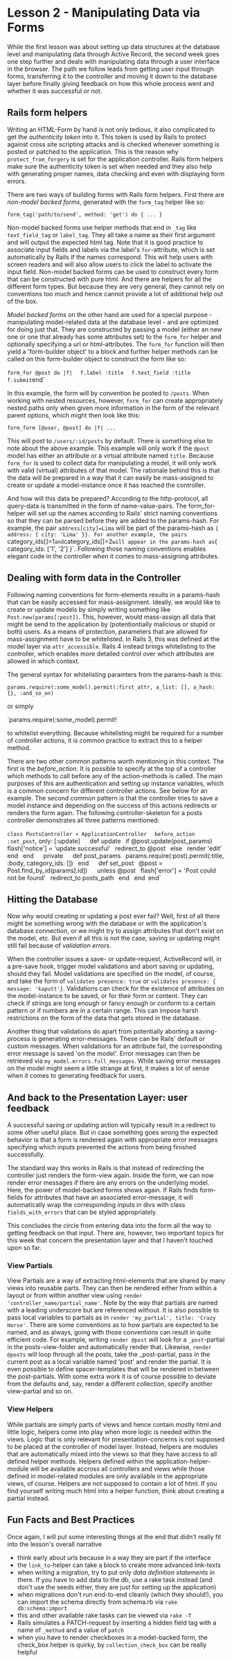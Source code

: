 # Lesson 2 - Manipulating Data via Forms

While the first lesson was about setting up data structures at the database level and manipulating data through Active Record, the second week goes one step further and deals with manipulating data through a user interface in the browser. The path we follow leads from getting user input through forms, transferring it to the controller and moving it down to the database layer before finally giving feedback on how this whole process went and whether it was successful or not.

## Rails form helpers

Writing an HTML-Form by hand is not only tedious, it also complicated to get the *authenticity token* into it. This token is used by Rails to protect against cross site scripting attacks and is checked whenever something is posted or patched to the application. This is the reason why `protect_from_forgery` is set for the application controller. Rails form helpers make sure the authenticity token is set when needed and they also help with generating proper names, data checking and even with displaying form errors.

There are two ways of building forms with Rails form helpers. First there are *non-model backed forms*, generated with the `form_tag` helper like so:

`form_tag('path/to/send', method: 'get') do { ... }`

Non-model backed forms use helper methods that end in `_tag` like `text_field_tag` or `label_tag`. They all take a name as their first argument and will output the expected html tag. Note that it is good practice to associate input fields and labels via the label's `for`-attribute, which is set automatically by Rails if the names correspond. This will help users with screen readers and will also allow users to click the label to activate the input field. Non-model backed forms can be used to construct every form that can be constructed with pure html. And there are helpers for all the different form types. But because they are very general, they cannot rely on conventions too much and hence cannot provide a lot of additional help out of the box.

*Model backed forms* on the other hand are used for a special purpose - manipulating model-related data at the database level - and are optimized for doing just that. They are constructed by passing a model (either an new one or one that already has some attributes set) to the `form_for` helper and optionally specifying a url or html-attributes. The `form_for` function will then yield a 'form-builder object' to a block and further helper methods can be called on this form-builder object to construct the form like so:

`form_for @post do |f|`
`  f.label :title`
`  f.text_field :title`
`  `
`  f.submit
`end`

In this example, the form will by convention be posted to `/posts`. When working with nested resources, however, `form_for` can create appropriately nested paths only when given more information in the form of the relevant parent options, which might then look like this:

`form_form [@user, @post] do |f| ...`

This will post to `/users/:id/posts` by default. There is something else to note about the above example. This example will only work if the `@post` model has either an attribute or a virtual attribute named `title`. Because `form_for` is used to collect data for manipulating a model, it will only work with valid (virtual) attributes of that model. The rationale behind this is that the data will be prepared in a way that it can easily be mass-assigned to create or update a model-instance once it has reached the controller.

And how will this data be prepared? According to the http-protocol, all query-data is transmitted in the form of name-value-pairs. The form_for-helper will set up the names according to Rails' strict naming conventions so that they can be parsed before they are added to the params-hash. For example, the pair `address[city]=Lima` will be part of the params-hash as `{ address: { city: 'Lima' }}. For another example, the pairs `category_ids[]=1` and `category_ids[]=2` will appear in the params-hash as `{ category_ids: ['1', '2'] }`. Following those naming conventions enables elegant code in the controller when it comes to mass-assigning attributes.


## Dealing with form data in the Controller

Following naming conventions for form-elements results in a params-hash that can be easily accessed for mass-assignment. Ideally, we would like to create or update models by simply writing something like `Post.new(params[:post])`. This, however, would mass-assign all data that might be send to the application by (potentiontially malicious or stupid or both) users. As a means of protection, parameters that are allowed for mass-assignment have to be whitelisted. In Rails 3, this was defined at the model layer via `attr_accessible`. Rails 4 instead brings whitelisting to the controller, which enables more detailed control over which attributes are allowed in which context.

The general syntax for whitelisting paramters from the params-hash is this:

`params.require(:some_model).permit(:first_attr, a_list: [], a_hash: {}, :and_so_on)`

or simply

`params.require(:some_model).permit!

to whitelist everything. Because whitelisting might be required for a number of controller actions, it is common practice to extract this to a helper method.

There are two other common patterns worth mentioning in this context. The first is the *before_action*. It is possible to specify at the top of a controller which methods to call before any of the action-methods is called. The main purposes of this are authentication and setting up instance variables, which is a common concern for different controller actions. See below for an example. The second common pattern is that the controller tries to save a model instance and depending on the success of this actions redirects or renders the form again. The following controller-skeleton for a posts controller demonstrates all three patterns mentioned:

`class PostsController < ApplicationController`
`  before_action :set_post`, only: [:update]`
`  `
`  def update`
`    if @post.update(post_params)`
`      flash['notice'] = 'update successful'`
`      redirect_to @post`
`    else`
`      render 'edit'`
`    end`
`  end`
`  `
`  private`
`  `
`  def post_params`
`    params.require(:post).permit(:title, :body, category_ids: [])`
`  end`
`  `
`  def set_post`
`    @post = Post.find_by_id(params[:id])`
`  `
`    unless @post`
`      flash['error'] = 'Post could not be found'`
`      redirect_to posts_path`
`    end`
`  end`
`end`


## Hitting the Database

Now why would creating or updating a post ever fail? Well, first of all there might be something wrong with the database or with the application's database connection, or we might try to assign attributes that don't exist on the model, etc. But even if all this is not the case, saving or updating might still fail because of *validation errors*.

When the controller issues a save- or update-request, ActiveRecord will, in a pre-save hook, trigger model validations and abort saving or updating, should they fail. Model validations are specified on the model, of course, and take the form of `validates presence: true` or `validates presence: { message: 'kaputt'}`. Validations can check for the existence of attributes on the model-instance to be saved, or for their form or content. They can check if strings are long enough or fancy enough or conform to a certain pattern or if numbers are in a certain range. This can impose harsh restrictions on the form of the data that gets stored in the database.

Another thing that validations do apart from potentially aborting a saving-process is generating error-messages. These can be Rails' default or custom messages. When validations for an attribute fail, the corresponding error message is saved 'on the model'. Error messages can then be retrieved via `my_model.errors.full_messages`. While saving error messages on the model might seem a little strange at first, it makes a lot of sense when it comes to generating feedback for users.


## And back to the Presentation Layer: user feedback

A successful saving or updating action will typically result in a redirect to some other useful place. But in case something goes wrong the expected behavior is that a form is rendered again with appropriate error messages specifying which inputs prevented the actions from being finished successfully.

The standard way this works in Rails is that instead of redirecting the controller just renders the form-view again. Inside the form, we can now render error messages if there are any errors on the underlying model. Here, the power of model-backed forms shows again. If Rails finds form-fields for attributes that have an associated error-message, it will automatically wrap the corresponding inputs in divs with class `fields_with_errors` that can be styled appropriately.

This concludes the circle from entering data into the form all the way to getting feedback on that input. There are, however, two important topics for this week that concern the presentation layer and that I haven't touched upon so far.

### View Partials

View Partials are a way of extracting html-elements that are shared by many views into reusable parts. They can then be rendered either from within a layout or from within another view using `render 'controller_name/partial_name'`. Note by the way that partials are named with a leading underscore but are referenced without. It is also possible to pass local variables to partials as in `render 'my_partial', title: 'Crazy Horse'`. There are some conventions as to how partials are expected to be named, and as always, going with those conventions can result in quite efficient code. For example, writing `render @post` will look for a `_post`-partial in the posts-view-folder and automatically render that. Likewise, `render @posts` will loop through all the posts, take the _post-partial, pass in the current post as a local variable named 'post' and render the partial. It is even possible to define spacer-templates that will be rendered in between the post-partials. With some extra work it is of course possible to deviate from the defaults and, say, render a different collection, specify another view-partial and so on.

### View Helpers

While partials are simply parts of views and hence contain mostly html and little logic, helpers come into play when more logic is needed within the views. Logic that is only relevant for presentation-concerns is not supposed to be placed at the controller of model layer. Instead, helpers are modules that are automatically mixed into the views so that they have access to all defined helper methods. Helpers defined within the application-helper-module will be available accross all controllers and views while those defined in model-related modules are only available in the appropriate views, of course. Helpers are not supposed to contain a lot of html. If you find yourself writing much html into a helper function, think about creating a partial instead.


## Fun Facts and Best Practices

Once again, I will put some interesting things at the end that didn't really fit into the lesson's overall narrative

- think early about urls because in a way they are part if the interface
- the `link_to`-helper can take a block to create more advanced link-texts
- when writing a migration, try to put only *data definition statements* in there. If you have to add data to the db, use a rake task instead (and don't use the seeds either, they are just for setting up the application)
- when migrations don't run end-to-end cleanly (which they should!), you can import the schema directly from schema.rb via `rake db:schema:import`
- this and other available rake tasks can be viewed via `rake -T`
- Rails simulates a PATCH-request by inserting a hidden field tag with a name of `_method` and a value of `patch`
- when you have to render checkboxes in a model-backed form, the check_box helper is quirky, by `collection_check_box` can be really helpful




